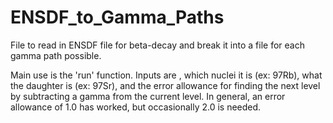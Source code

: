 # ENSDF_to_Gamma_Paths
File to read in ENSDF file for beta-decay and break it into a file for each gamma path possible.

Main use is the 'run' function. Inputs are <path to file>, which nuclei it is (ex: 97Rb), what the daughter is (ex: 97Sr), and the error allowance for finding the next level by subtracting a gamma from the current level. In general, an error allowance of 1.0 has worked, but occasionally 2.0 is needed.
